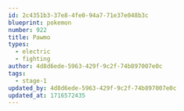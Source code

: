 ```yaml
---
id: 2c4351b3-37e8-4fe0-94a7-71e37e048b3c
blueprint: pokemon
number: 922
title: Pawmo
types:
  - electric
  - fighting
author: 4d8d6ede-5963-429f-9c2f-74b897007e0c
tags:
  - stage-1
updated_by: 4d8d6ede-5963-429f-9c2f-74b897007e0c
updated_at: 1716572435
---
```

